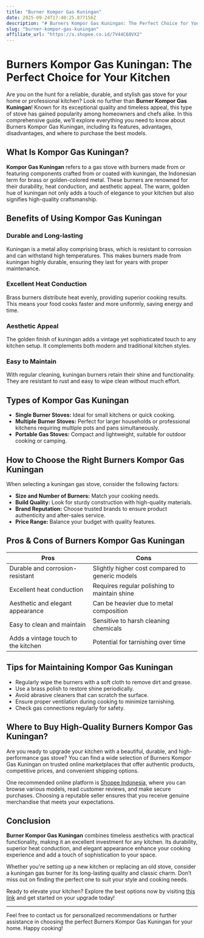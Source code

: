 ```yaml
---
title: "Burner Kompor Gas Kuningan"
date: 2025-09-24T17:40:25.877156Z
description: "# Burners Kompor Gas Kuningan: The Perfect Choice for Your Kitchen..."
slug: "burner-kompor-gas-kuningan"
affiliate_url: "https://s.shopee.co.id/7V44C68VX2"
---
```

# Burners Kompor Gas Kuningan: The Perfect Choice for Your Kitchen

Are you on the hunt for a reliable, durable, and stylish gas stove for your home or professional kitchen? Look no further than **Burner Kompor Gas Kuningan**! Known for its exceptional quality and timeless appeal, this type of stove has gained popularity among homeowners and chefs alike. In this comprehensive guide, we’ll explore everything you need to know about Burners Kompor Gas Kuningan, including its features, advantages, disadvantages, and where to purchase the best models.

## What Is Kompor Gas Kuningan?

**Kompor Gas Kuningan** refers to a gas stove with burners made from or featuring components crafted from or coated with kuningan, the Indonesian term for brass or golden-colored metal. These burners are renowned for their durability, heat conduction, and aesthetic appeal. The warm, golden hue of kuningan not only adds a touch of elegance to your kitchen but also signifies high-quality craftsmanship.

## Benefits of Using Kompor Gas Kuningan

### Durable and Long-lasting
Kuningan is a metal alloy comprising brass, which is resistant to corrosion and can withstand high temperatures. This makes burners made from kuningan highly durable, ensuring they last for years with proper maintenance.

### Excellent Heat Conduction
Brass burners distribute heat evenly, providing superior cooking results. This means your food cooks faster and more uniformly, saving energy and time.

### Aesthetic Appeal
The golden finish of kuningan adds a vintage yet sophisticated touch to any kitchen setup. It complements both modern and traditional kitchen styles.

### Easy to Maintain
With regular cleaning, kuningan burners retain their shine and functionality. They are resistant to rust and easy to wipe clean without much effort.

## Types of Kompor Gas Kuningan

- **Single Burner Stoves:** Ideal for small kitchens or quick cooking.
- **Multiple Burner Stoves:** Perfect for larger households or professional kitchens requiring multiple pots and pans simultaneously.
- **Portable Gas Stoves:** Compact and lightweight, suitable for outdoor cooking or camping.

## How to Choose the Right Burners Kompor Gas Kuningan

When selecting a kuningan gas stove, consider the following factors:

- **Size and Number of Burners:** Match your cooking needs.
- **Build Quality:** Look for sturdy construction with high-quality materials.
- **Brand Reputation:** Choose trusted brands to ensure product authenticity and after-sales service.
- **Price Range:** Balance your budget with quality features.

## Pros & Cons of Burners Kompor Gas Kuningan

| Pros                                   | Cons                                      |
|----------------------------------------|-------------------------------------------|
| Durable and corrosion-resistant      | Slightly higher cost compared to generic models |
| Excellent heat conduction            | Requires regular polishing to maintain shine |
| Aesthetic and elegant appearance    | Can be heavier due to metal composition   |
| Easy to clean and maintain            | Sensitive to harsh cleaning chemicals  |
| Adds a vintage touch to the kitchen | Potential for tarnishing over time    |

## Tips for Maintaining Kompor Gas Kuningan

- Regularly wipe the burners with a soft cloth to remove dirt and grease.
- Use a brass polish to restore shine periodically.
- Avoid abrasive cleaners that can scratch the surface.
- Ensure proper ventilation during cooking to minimize tarnishing.
- Check gas connections regularly for safety.

## Where to Buy High-Quality Burners Kompor Gas Kuningan?

Are you ready to upgrade your kitchen with a beautiful, durable, and high-performance gas stove? You can find a wide selection of Burners Kompor Gas Kuningan on trusted online marketplaces that offer authentic products, competitive prices, and convenient shipping options.

One recommended online platform is [Shopee Indonesia](https://s.shopee.co.id/7V44C68VX2), where you can browse various models, read customer reviews, and make secure purchases. Choosing a reputable seller ensures that you receive genuine merchandise that meets your expectations.

## Conclusion

**Burner Kompor Gas Kuningan** combines timeless aesthetics with practical functionality, making it an excellent investment for any kitchen. Its durability, superior heat conduction, and elegant appearance enhance your cooking experience and add a touch of sophistication to your space.

Whether you're setting up a new kitchen or replacing an old stove, consider a kuningan gas burner for its long-lasting quality and classic charm. Don’t miss out on finding the perfect one to suit your style and cooking needs.

Ready to elevate your kitchen? Explore the best options now by visiting [this link](https://s.shopee.co.id/7V44C68VX2) and get started on your upgrade today!

---

Feel free to contact us for personalized recommendations or further assistance in choosing the perfect Burners Kompor Gas Kuningan for your home. Happy cooking!
